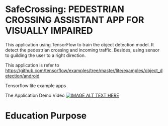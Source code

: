 # SafeCrossing: PEDESTRIAN CROSSING ASSISTANT APP FOR VISUALLY IMPAIRED

This application using TensorFlow to train the object detection model. It detect the pedestrian crossing and incoming traffic. Besides, using sensor to guilding the user to a right direction.



This application is refer to https://github.com/tensorflow/examples/tree/master/lite/examples/object_detection/android

Tensorflow lite example apps

The Application Demo Video
[![IMAGE ALT TEXT HERE](https://img.youtube.com/vi/GP8vAo22-u4/0.jpg)](https://www.youtube.com/watch?v=GP8vAo22-u4)

# Education Purpose

